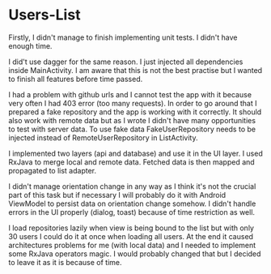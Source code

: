 # Users-List

Firstly, I didn't manage to finish implementing unit tests. I didn't have enough time.

I did't use dagger for the same reason. I just injected all dependencies inside MainActivity.
I am aware that this is not the best practise but I wanted to finish all features before time passed.

I had a problem with github urls and I cannot test the app with it because very often I had 403 error (too many requests).
In order to go around that I prepared a fake repository and the app is working with it correctly.
It should also work with remote data but as I wrote I didn't have many opportunities to test with server data.
To use fake data FakeUserRepository needs to be injected instead of RemoteUserRepository in ListActivity.

I implemented two layers (api and database) and use it in the UI layer. I used RxJava to merge local and remote data.
Fetched data is then mapped and propagated to list adapter.

I didn't manage orientation change in any way as I think it's not the crucial part of this task
but if necessary I will probably do it with Android ViewModel to persist data on orientation change somehow.
I didn't handle errors in the UI properly (dialog, toast) because of time restriction as well.

I load repositories lazily when view is being bound to the list but with only 30 users I could do it at once
when loading all users. At the end it caused architectures problems for me (with local data) and I needed
to implement some RxJava operators magic. I would probably changed that but I decided to leave it as it is because of time.